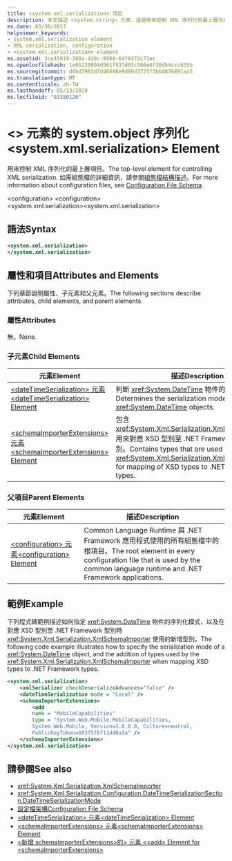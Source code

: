 ```yaml
---
title: <system.xml.serialization> 項目
description: 本文描述 <system.string> 元素，這是用來控制 XML 序列化的最上層元素。
ms.date: 03/30/2017
helpviewer_keywords:
- system.xml.serialization element
- XML serialization, configuration
- <system.xml.serialization> element
ms.assetid: 3ce45919-388a-418c-8968-6df0372c73ec
ms.openlocfilehash: 1e66220004d561f937d03c506e6f30db4ccc635b
ms.sourcegitcommit: d6bd7903d7d46698e9d89d3725f3bb4876891aa3
ms.translationtype: MT
ms.contentlocale: zh-TW
ms.lasthandoff: 05/13/2020
ms.locfileid: "83380120"
---
```

# <a name="systemxmlserialization-element"></a><span data-ttu-id="f8d00-103">\<> 元素的 system.object 序列化</span><span class="sxs-lookup"><span data-stu-id="f8d00-103">\<system.xml.serialization> Element</span></span>

<span data-ttu-id="f8d00-104">用來控制 XML 序列化的最上層項目。</span><span class="sxs-lookup"><span data-stu-id="f8d00-104">The top-level element for controlling XML serialization.</span></span> <span data-ttu-id="f8d00-105">如需組態檔的詳細資訊，請參閱[組態檔結構描述](../../../docs/framework/configure-apps/file-schema/index.md)。</span><span class="sxs-lookup"><span data-stu-id="f8d00-105">For more information about configuration files, see [Configuration File Schema](../../../docs/framework/configure-apps/file-schema/index.md).</span></span>

<span data-ttu-id="f8d00-106">\<configuration> </span><span class="sxs-lookup"><span data-stu-id="f8d00-106">\<configuration></span></span>\
<span data-ttu-id="f8d00-107">\<system.xml.serialization></span><span class="sxs-lookup"><span data-stu-id="f8d00-107">\<system.xml.serialization></span></span>

## <a name="syntax"></a><span data-ttu-id="f8d00-108">語法</span><span class="sxs-lookup"><span data-stu-id="f8d00-108">Syntax</span></span>

```xml
<system.xml.serialization>
</system.xml.serialization>
```

## <a name="attributes-and-elements"></a><span data-ttu-id="f8d00-109">屬性和項目</span><span class="sxs-lookup"><span data-stu-id="f8d00-109">Attributes and Elements</span></span>

<span data-ttu-id="f8d00-110">下列章節說明屬性、子元素和父元素。</span><span class="sxs-lookup"><span data-stu-id="f8d00-110">The following sections describe attributes, child elements, and parent elements.</span></span>

### <a name="attributes"></a><span data-ttu-id="f8d00-111">屬性</span><span class="sxs-lookup"><span data-stu-id="f8d00-111">Attributes</span></span>

<span data-ttu-id="f8d00-112">無。</span><span class="sxs-lookup"><span data-stu-id="f8d00-112">None.</span></span>

### <a name="child-elements"></a><span data-ttu-id="f8d00-113">子元素</span><span class="sxs-lookup"><span data-stu-id="f8d00-113">Child Elements</span></span>

|<span data-ttu-id="f8d00-114">元素</span><span class="sxs-lookup"><span data-stu-id="f8d00-114">Element</span></span>|<span data-ttu-id="f8d00-115">描述</span><span class="sxs-lookup"><span data-stu-id="f8d00-115">Description</span></span>|
|-------------|-----------------|
|[<span data-ttu-id="f8d00-116">\<dateTimeSerialization> 元素</span><span class="sxs-lookup"><span data-stu-id="f8d00-116">\<dateTimeSerialization> Element</span></span>](../../../docs/standard/serialization/datetimeserialization-element.md)|<span data-ttu-id="f8d00-117">判斷 <xref:System.DateTime> 物件的序列化模式。</span><span class="sxs-lookup"><span data-stu-id="f8d00-117">Determines the serialization mode of <xref:System.DateTime> objects.</span></span>|
|[<span data-ttu-id="f8d00-118">\<schemaImporterExtensions> 元素</span><span class="sxs-lookup"><span data-stu-id="f8d00-118">\<schemaImporterExtensions> Element</span></span>](../../../docs/standard/serialization/schemaimporterextensions-element.md)|<span data-ttu-id="f8d00-119">包含 <xref:System.Xml.Serialization.XmlSchemaImporter> 用來對應 XSD 型別至 .NET Framework 型別的型別。</span><span class="sxs-lookup"><span data-stu-id="f8d00-119">Contains types that are used by the <xref:System.Xml.Serialization.XmlSchemaImporter> for mapping of XSD types to .NET Framework types.</span></span>|

### <a name="parent-elements"></a><span data-ttu-id="f8d00-120">父項目</span><span class="sxs-lookup"><span data-stu-id="f8d00-120">Parent Elements</span></span>

|<span data-ttu-id="f8d00-121">元素</span><span class="sxs-lookup"><span data-stu-id="f8d00-121">Element</span></span>|<span data-ttu-id="f8d00-122">描述</span><span class="sxs-lookup"><span data-stu-id="f8d00-122">Description</span></span>|
|-------------|-----------------|
|[<span data-ttu-id="f8d00-123">\<configuration> 元素</span><span class="sxs-lookup"><span data-stu-id="f8d00-123">\<configuration> Element</span></span>](../../../docs/framework/configure-apps/file-schema/configuration-element.md)|<span data-ttu-id="f8d00-124">Common Language Runtime 與 .NET Framework 應用程式使用的所有組態檔中的根項目。</span><span class="sxs-lookup"><span data-stu-id="f8d00-124">The root element in every configuration file that is used by the common language runtime and .NET Framework applications.</span></span>|

## <a name="example"></a><span data-ttu-id="f8d00-125">範例</span><span class="sxs-lookup"><span data-stu-id="f8d00-125">Example</span></span>

<span data-ttu-id="f8d00-126">下列程式碼範例描述如何指定 <xref:System.DateTime> 物件的序列化模式，以及在對應 XSD 型別至 .NET Framework 型別時 <xref:System.Xml.Serialization.XmlSchemaImporter> 使用的新增型別。</span><span class="sxs-lookup"><span data-stu-id="f8d00-126">The following code example illustrates how to specify the serialization mode of a <xref:System.DateTime> object, and the addition of types used by the <xref:System.Xml.Serialization.XmlSchemaImporter> when mapping XSD types to .NET Framework types.</span></span>

```xml
<system.xml.serialization>
    <xmlSerializer checkDeserializeAdvances="false" />
    <dateTimeSerialization mode = "Local" />
    <schemaImporterExtensions>
        <add
        name = "MobileCapabilities"
        type = "System.Web.Mobile.MobileCapabilities,
        System.Web.Mobile, Version=2.0.0.0, Culture=neutral,
        PublicKeyToken=b03f5f6f11d40a3a" />
    </schemaImporterExtensions>
</system.xml.serialization>
```

## <a name="see-also"></a><span data-ttu-id="f8d00-127">請參閱</span><span class="sxs-lookup"><span data-stu-id="f8d00-127">See also</span></span>

- <xref:System.Xml.Serialization.XmlSchemaImporter>
- <xref:System.Xml.Serialization.Configuration.DateTimeSerializationSection.DateTimeSerializationMode>
- [<span data-ttu-id="f8d00-128">設定檔架構</span><span class="sxs-lookup"><span data-stu-id="f8d00-128">Configuration File Schema</span></span>](../../../docs/framework/configure-apps/file-schema/index.md)
- [<span data-ttu-id="f8d00-129">\<dateTimeSerialization> 元素</span><span class="sxs-lookup"><span data-stu-id="f8d00-129">\<dateTimeSerialization> Element</span></span>](../../../docs/standard/serialization/datetimeserialization-element.md)
- [<span data-ttu-id="f8d00-130">\<schemaImporterExtensions> 元素</span><span class="sxs-lookup"><span data-stu-id="f8d00-130">\<schemaImporterExtensions> Element</span></span>](../../../docs/standard/serialization/schemaimporterextensions-element.md)
- [<span data-ttu-id="f8d00-131">\<新增 schemaImporterExtensions>的> 元素 \<</span><span class="sxs-lookup"><span data-stu-id="f8d00-131">\<add> Element for \<schemaImporterExtensions></span></span>](../../../docs/standard/serialization/add-element-for-schemaimporterextensions.md)
